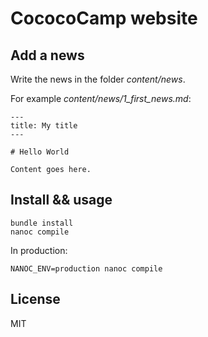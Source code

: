 # CococoCamp website

## Add a news

Write the news in the folder *content/news*.

For example *content/news/1_first_news.md*:

    ---
    title: My title
    ---

    # Hello World

    Content goes here.

## Install && usage

    bundle install
    nanoc compile

In production:

    NANOC_ENV=production nanoc compile

## License

MIT
